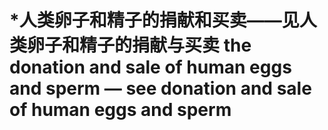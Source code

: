 # \*人类卵子和精子的捐献和买卖——见人类卵子和精子的捐献与买卖 the donation and sale of human eggs and sperm — see donation and sale of human eggs and sperm
